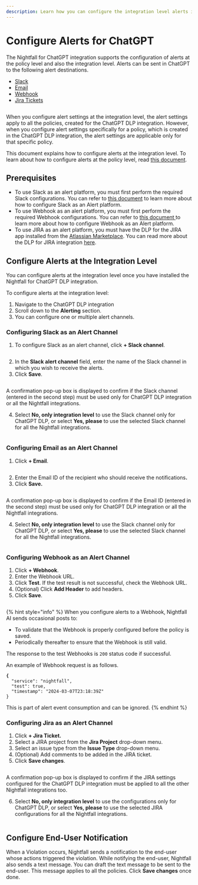 ```yaml
---
description: Learn how you can configure the integration level alerts in the ChatGPT.
---
```


# Configure Alerts for ChatGPT

The Nightfall for ChatGPT integration supports the configuration of alerts at the policy level and also the integration level. Alerts can be sent in ChatGPT to the following alert destinations.

* [Slack ](https://help.nightfall.ai/sensitive-data-protection/chatgpt/configuring-integration-alerts#configuring-slack-as-an-alert-channel)
* [Email](https://help.nightfall.ai/sensitive-data-protection/chatgpt/configuring-integration-alerts#configuring-email-as-an-alert-channel)
* [Webhook](https://help.nightfall.ai/sensitive-data-protection/chatgpt/configuring-integration-alerts#configuring-webhook-as-an-alert-channel)
* [Jira Tickets](https://help.nightfall.ai/sensitive-data-protection/chatgpt/configuring-integration-alerts#configuring-jira-as-an-alert-channel)

<figure><img src="../.gitbook/assets/image (839).png" alt=""><figcaption></figcaption></figure>

When you configure alert settings at the integration level, the alert settings apply to all the policies, created for the ChatGPT DLP integration. However, when you configure alert settings specifically for a policy, which is created in the ChatGPT DLP integration, the alert settings are applicable only for that specific policy.&#x20;

This document explains how to configure alerts at the integration level. To learn about how to configure alerts at the policy level, read [this document](../gmail/policies/advanced_settings.md#admin-alerting).

## Prerequisites

* To use Slack as an alert platform, you must first perform the required Slack configurations. You can refer to [this document](https://help.nightfall.ai/nightfall-ai/detection/setting-up-slack-as-an-alert-channel-in-nightfall) to learn more about how to configure Slack as an Alert platform.&#x20;
* To use Webhook as an alert platform, you must first perform the required Webhook configurations. You can refer to [this document](https://help.nightfall.ai/nightfall-ai/operationalizing-dlp/integrating-with-security-tools/integrating-with-siem#configuring-outgoing-webhooks)[ ](https://help.nightfall.ai/nightfall-ai/operationalizing-dlp/integrating-with-security-tools/integrating-with-siem#configuring-outgoing-webhooks)to learn more about how to configure Webhook as an Alert platform. &#x20;
* To use JIRA as an alert platform, you must have the DLP for the JIRA app installed from the [Atlassian Marketplace](https://marketplace.atlassian.com/apps/1226823/dlp-for-jira-nightfall-ai?tab=overview\&hosting=cloud). You can read more about the DLP for JIRA integration [here](https://help.nightfall.ai/nightfall-ai/nightfall-for-jira/getting-started/installing-nightfall-for-jira).&#x20;

## Configure Alerts at the Integration Level&#x20;

You can configure alerts at the integration level once you have installed the Nightfall for ChatGPT DLP  integration.&#x20;

To configure alerts at the integration level:

1. Navigate to the ChatGPT DLP integration
2. Scroll down to the **Alerting** section.
3. You can configure one or multiple alert channels.&#x20;

### Configuring Slack as an Alert Channel

1. To configure Slack as an alert channel, click **+ Slack channel**.

<figure><img src="../.gitbook/assets/image (840).png" alt=""><figcaption></figcaption></figure>

2. In the **Slack alert channel** field, enter the name of the Slack channel in which you wish to receive the alerts.&#x20;
3. Click **Save**.&#x20;

<figure><img src="../.gitbook/assets/image (842).png" alt=""><figcaption></figcaption></figure>

A confirmation pop-up box is displayed to confirm if the Slack channel (entered in the second step) must be used only for ChatGPT DLP integration or all the Nightfall integrations.&#x20;

4. Select **No, only integration level** to use the Slack channel only for ChatGPT DLP, or select **Yes, please** to use the selected Slack channel for all the Nightfall integrations.&#x20;

<figure><img src="../.gitbook/assets/image (843).png" alt=""><figcaption></figcaption></figure>

### Configuring Email as an Alert Channel

1. Click **+ Email**.

<figure><img src="../.gitbook/assets/image (844).png" alt=""><figcaption></figcaption></figure>

2. Enter the Email ID of the recipient who should receive the notification&#x73;**.**&#x20;
3. Click **Save.**&#x20;

<figure><img src="../.gitbook/assets/imageedit_8_4300516314.png" alt=""><figcaption></figcaption></figure>

A confirmation pop-up box is displayed to confirm if the Email ID (entered in the second step) must be used only for ChatGPT DLP integration or all the Nightfall integrations.&#x20;

4. Select **No, only integration level** to use the Slack channel only for ChatGPT DLP, or select **Yes, please** to use the selected Slack channel for all the Nightfall integrations.&#x20;

<figure><img src="../.gitbook/assets/image (163).png" alt=""><figcaption></figcaption></figure>

### Configuring Webhook as an Alert Channel

1. Click **+ Webhook**.
2. Enter the Webhook URL.
3. Click **Test**. If the test result is not successful, check the Webhook URL.
4. (Optional) Click **Add Header** to add headers.&#x20;
5. Click **Save**.

<figure><img src="../.gitbook/assets/imageedit_13_9673272543.png" alt=""><figcaption></figcaption></figure>

{% hint style="info" %}
When you configure alerts to a Webhook, Nightfall AI sends occasional posts to:

* To validate that the Webhook is properly configured before the policy is saved.
* Periodically thereafter to ensure that the Webhook is still valid.

The response to the test Webhooks is `200` status code if successful.

An example of Webhook request is as follows.

<pre class="language-json"><code class="lang-json"><strong>{
</strong>  "service": "nightfall",
  "test": true,
  "timestamp": "2024-03-07T23:18:39Z"
}
</code></pre>

This is part of alert event consumption and can be ignored.&#x20;
{% endhint %}

### **Configuring Jira as an Alert Channel**

1. Click **+ Jira Ticket.**
2. Select a JIRA project from the **Jira Project** drop-down menu.
3. Select an issue type from the **Issue Type** drop-down menu.&#x20;
4. (Optional) Add comments to be added in the JIRA ticket.&#x20;
5. Click **Save changes**.

<figure><img src="../.gitbook/assets/image (847).png" alt=""><figcaption></figcaption></figure>

A confirmation pop-up box is displayed to confirm if the JIRA settings configured for the ChatGPT DLP integration must be applied to all the other Nightfall integrations too.&#x20;

6. Select **No, only integration level** to use the configurations only for ChatGPT DLP, or select **Yes, please** to use the selected JIRA configurations for all the Nightfall integrations.&#x20;

<figure><img src="../.gitbook/assets/image (848).png" alt=""><figcaption></figcaption></figure>

## Configure End-User Notification

When a Violation occurs, Nightfall sends a notification to the end-user whose actions triggered the violation. While notifying the end-user, Nightfall also sends a text message. You can draft the text message to be sent to the end-user. This message applies to all the policies. Click **Save changes** once done.

<figure><img src="../.gitbook/assets/image (838).png" alt=""><figcaption></figcaption></figure>
